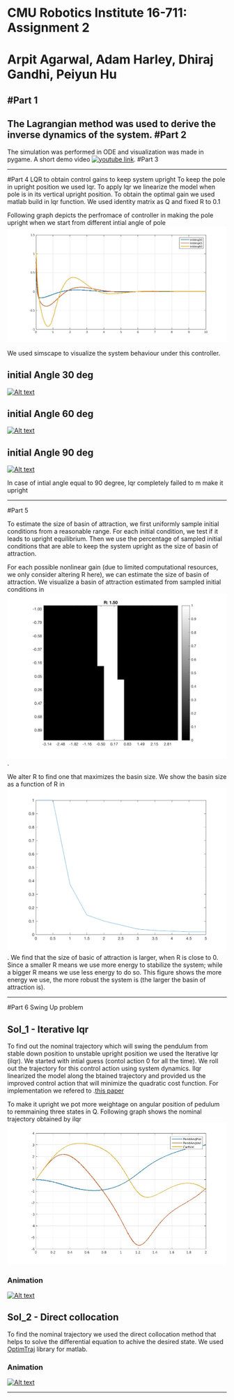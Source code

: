 # CMU Robotics Institute 16-711:  Assignment 2 
# Arpit Agarwal, Adam Harley, Dhiraj Gandhi, Peiyun Hu
#Part 1
----
The Lagrangian method was used to derive the inverse dynamics of the system.
#Part 2 
----
The simulation was performed in ODE and visualization was made in pygame. A short demo video [![youtube link](http://img.youtube.com/vi/xkcGlrkoe14/0.jpg)](http://www.youtube.com/watch?v=xkcGlrkoe14). 
#Part 3

----
#Part 4 LQR to obtain control gains to keep system upright
To keep the pole in upright position we used lqr. To apply lqr we linearize the model when pole is in its vertical upright position. To obtain the optimal gain we used matlab build in lqr function. We used identity matrix as Q and fixed R to 0.1

Following graph depicts the perfromace of controller in making the pole upright when we start from different intial angle of pole
![picture alt](https://raw.githubusercontent.com/Dhiraj100892/kdc_assignment/master/assign_2/part_4/ang_comp.jpg "Title is optional") 

We used simscape to visualize the system behaviour under this controller.
## initial Angle 30 deg
[![Alt text](https://img.youtube.com/vi/r-_sYmAdkc8/0.jpg)](https://www.youtube.com/watch?v=r-_sYmAdkc8)

## initial Angle 60 deg
[![Alt text](https://img.youtube.com/vi/2qa0rhQoyfg/0.jpg)](https://www.youtube.com/watch?v=2qa0rhQoyfg)

## initial Angle 90 deg
[![Alt text](https://img.youtube.com/vi/RoG2T2gHZEw/0.jpg)](https://www.youtube.com/watch?v=RoG2T2gHZEw)

In case of intial angle equal to 90 degree, lqr completely failed to m make it upright

----
#Part 5

To estimate the size of basin of attraction, we first uniformly sample initial
conditions from a reasonable range. For each initial condition, we test if it
leads to upright equilibrium. Then we use the percentage of sampled initial
conditions that are able to keep the system upright as the size of basin of
attraction. 

For each possible nonlinear gain (due to limited computational resources, we
only consider altering R here), we can estimate the size of basin of
attraction. We visualize a basin of attraction estimated from sampled initial
conditions
in
![this figure](https://raw.githubusercontent.com/Dhiraj100892/kdc_assignment/master/assign_2/part_5/basin_R1.50.png).

We alter R to find one that maximizes the basin size. We show the basin size as
a function of R
in
![this figure](https://raw.githubusercontent.com/Dhiraj100892/kdc_assignment/master/assign_2/part_5/basin_R.png). We
find that the size of basic of attraction is larger, when R is close to 0. Since
a smaller R means we use more energy to stabilize the system; while a bigger R
means we use less energy to do so. This figure shows the more energy we use, the
more robust the system is (the larger the basin of attraction is).


----
#Part 6 Swing Up problem

## Sol_1 - Iterative lqr
To find out the nominal trajectory which will swing the pendulum from stable down position to unstable upright position we used the Iterative lqr (ilqr). We started with intial guess (contol action 0 for all the time). We roll out the trajectory for this control action using system dynamics. Ilqr linearized the model along the btained trajectory and provided us the improved control action that will minimize the quadratic cost function. For implementation we refered to .[this paper](https://homes.cs.washington.edu/~todorov/papers/LiICINCO04.pdf) 

To make it upright we pot more weightage on angular position of pedulum to remmaining three states in Q.
Following graph shows the nominal trajectory obtained by ilqr  
![picture alt](https://github.com/Dhiraj100892/kdc_assignment/blob/master/assign_2/part_6/ilqr/ilqr.jpg?raw=true "Title is optional") 

### Animation 
[![Alt text](https://img.youtube.com/vi/u7QP_OsIim8/0.jpg)](https://www.youtube.com/watch?v=u7QP_OsIim8)

## Sol_2 - Direct collocation
To find the nominal trajectory we used the direct collocation method that helps to solve the differential equation to achive the desired state. We used [OptimTraj](https://github.com/MatthewPeterKelly/OptimTraj) library for matlab.

### Animation
[![Alt text](https://img.youtube.com/vi/vBi5RrMyUhY/0.jpg)](https://www.youtube.com/watch?v=vBi5RrMyUhY)


----
